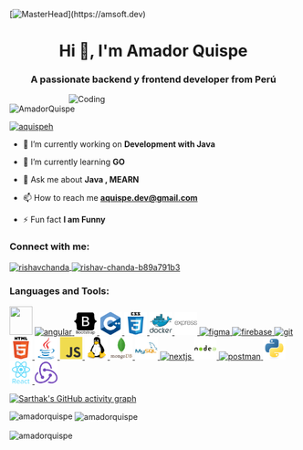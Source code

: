 [![MasterHead]([https://www.canva.com/design/DAFfcjt6xXo/ndVI0FiNe0kjv2NjCVOgfQ/view](https://www.canva.com/design/DAFfcjt6xXo/Fy9rFk3xfb3jXFOGtXolEw/edit?utm_content=DAFfcjt6xXo&utm_campaign=designshare&utm_medium=link2&utm_source=sharebutton))](https://amsoft.dev)
<h1 align="center">Hi 👋, I'm Amador Quispe</h1>
<h3 align="center">A passionate backend y frontend developer from Perú</h3>
<img align="right" alt="Coding" width="400"
    src="https://cdn.dribbble.com/users/1162077/screenshots/3848914/programmer.gif">


<p align="left"> <img
        src="https://amsoft.dev/ghpvc/?username=amadorquispe&label=Profile%20views&color=0e75b6&style=flat"
        alt="AmadorQuispe" /> </p>

<p align="left"> <a href="https://twitter.com/aquispeh" target="blank"><img
            src="https://img.shields.io/twitter/follow/aquispeh?logo=twitter&style=for-the-badge" alt="aquispeh" /></a>
</p>

- 🔭 I’m currently working on **Development with Java**

- 🌱 I’m currently learning **GO**

- 💬 Ask me about **Java , MEARN**

- 📫 How to reach me **aquispe.dev@gmail.com**

- ⚡ Fun fact **I am Funny**

<h3 align="left">Connect with me:</h3>
<p align="left">
    <a href="https://twitter.com/aquispeh" target="blank">
        <img align="center"
            src="https://raw.githubusercontent.com/rahuldkjain/github-profile-readme-generator/master/src/images/icons/Social/twitter.svg"
            alt="rishavchanda" height="30" width="40" />
    </a>
    <a href="https://linkedin.com/in/amadorquispe" target="blank">
        <img align="center"
            src="https://raw.githubusercontent.com/rahuldkjain/github-profile-readme-generator/master/src/images/icons/Social/linked-in-alt.svg"
            alt="rishav-chanda-b89a791b3" height="30" width="40" />
    </a>


<h3 align="left">Languages and Tools:</h3>
<p align="left">
    <a href="https://go.dev" target="_blank" rel="noreferrer"><img src="https://go.dev/blog/go-brand/Go-Logo/SVG/Go-Logo_Black.svg" height="50" width="40"/></a>
    <a href="https://angular.io" target="_blank" rel="noreferrer"> <img
            src="https://angular.io/assets/images/logos/angular/angular.svg" alt="angular" width="40" height="40" />
    </a> 
    <a href="https://getbootstrap.com" target="_blank" rel="noreferrer"> <img
            src="https://raw.githubusercontent.com/devicons/devicon/master/icons/bootstrap/bootstrap-plain-wordmark.svg"
            alt="bootstrap" width="40" height="40" /> </a> 
    <a href="https://www.w3schools.com/cpp/" target="_blank"
        rel="noreferrer"> <img
            src="https://raw.githubusercontent.com/devicons/devicon/master/icons/cplusplus/cplusplus-original.svg"
            alt="cplusplus" width="40" height="40" /> </a> 
    <a href="https://www.w3schools.com/css/" target="_blank"
        rel="noreferrer"> <img
            src="https://raw.githubusercontent.com/devicons/devicon/master/icons/css3/css3-original-wordmark.svg"
            alt="css3" width="40" height="40" /> </a> 
    <a href="https://www.docker.com/" target="_blank" rel="noreferrer"> <img
            src="https://raw.githubusercontent.com/devicons/devicon/master/icons/docker/docker-original-wordmark.svg"
            alt="docker" width="40" height="40" /> </a> <a href="https://expressjs.com" target="_blank"
        rel="noreferrer"> <img
            src="https://raw.githubusercontent.com/devicons/devicon/master/icons/express/express-original-wordmark.svg"
            alt="express" width="40" height="40" /> </a> <a href="https://www.figma.com/" target="_blank"
        rel="noreferrer"> <img src="https://www.vectorlogo.zone/logos/figma/figma-icon.svg" alt="figma" width="40"
            height="40" /> </a> <a href="https://firebase.google.com/" target="_blank" rel="noreferrer"> <img
            src="https://www.vectorlogo.zone/logos/firebase/firebase-icon.svg" alt="firebase" width="40" height="40" />
    </a> 
     <a href="https://git-scm.com/" target="_blank" rel="noreferrer"> <img
            src="https://www.vectorlogo.zone/logos/git-scm/git-scm-icon.svg" alt="git" width="40" height="40" /> </a> 
     <a href="https://www.w3.org/html/" target="_blank" rel="noreferrer"> <img
            src="https://raw.githubusercontent.com/devicons/devicon/master/icons/html5/html5-original-wordmark.svg"
            alt="html5" width="40" height="40" /> </a> 
     <a href="https://www.java.com" target="_blank" rel="noreferrer"> <img
            src="https://raw.githubusercontent.com/devicons/devicon/master/icons/java/java-original.svg" alt="java"
            width="40" height="40" /> </a> 
            <a href="https://developer.mozilla.org/en-US/docs/Web/JavaScript"
        target="_blank" rel="noreferrer"> <img
            src="https://raw.githubusercontent.com/devicons/devicon/master/icons/javascript/javascript-original.svg"
            alt="javascript" width="40" height="40" /> </a> 
        <a href="https://www.linux.org/" target="_blank" rel="noreferrer"> <img
            src="https://raw.githubusercontent.com/devicons/devicon/master/icons/linux/linux-original.svg" alt="linux"
            width="40" height="40" /> </a> <a href="https://www.mongodb.com/" target="_blank" rel="noreferrer"> <img
            src="https://raw.githubusercontent.com/devicons/devicon/master/icons/mongodb/mongodb-original-wordmark.svg"
            alt="mongodb" width="40" height="40" /> </a> <a href="https://www.mysql.com/" target="_blank"
        rel="noreferrer"> <img
            src="https://raw.githubusercontent.com/devicons/devicon/master/icons/mysql/mysql-original-wordmark.svg"
            alt="mysql" width="40" height="40" /> </a> <a href="https://nextjs.org/" target="_blank" rel="noreferrer">
        <img src="https://cdn.worldvectorlogo.com/logos/nextjs-2.svg" alt="nextjs" width="40" height="40" /> </a> <a
        href="https://nodejs.org" target="_blank" rel="noreferrer"> <img
            src="https://raw.githubusercontent.com/devicons/devicon/master/icons/nodejs/nodejs-original-wordmark.svg"
            alt="nodejs" width="40" height="40" /> </a> 
        <a href="https://postman.com" target="_blank" rel="noreferrer"> <img
            src="https://www.vectorlogo.zone/logos/getpostman/getpostman-icon.svg" alt="postman" width="40"
            height="40" /> </a>
    <a href="https://www.python.org" target="_blank" rel="noreferrer"> <img
            src="https://raw.githubusercontent.com/devicons/devicon/master/icons/python/python-original.svg"
            alt="python" width="40" height="40" /> </a> 
    <a href="https://reactjs.org/" target="_blank" rel="noreferrer">
        <img src="https://raw.githubusercontent.com/devicons/devicon/master/icons/react/react-original-wordmark.svg"
            alt="react" width="40" height="40" /> </a>
        <a href="https://redux.js.org" target="_blank" rel="noreferrer"> <img
            src="https://raw.githubusercontent.com/devicons/devicon/master/icons/redux/redux-original.svg" alt="redux"
            width="40" height="40" /> </a> 
    
</p>

[![Sarthak's GitHub activity
graph](https://activity-graph.herokuapp.com/graph?username=amadorquispe&&theme=xcode)](https://github.com/amadorquispe)

<p><img align="left"
        src="https://github-readme-stats.vercel.app/api/top-langs?username=amadorquispe&show_icons=true&locale=en&layout=compact&theme=tokyonight"
        alt="amadorquispe" /></p>

<p>&nbsp;<img align="center"
        src="https://github-readme-stats.vercel.app/api?username=amadorquispe&show_icons=true&locale=en&theme=tokyonight"
        alt="amadorquispe" /></p>

<p><img align="center" src="https://github-readme-streak-stats.herokuapp.com/?user=amadorquispe&&theme=tokyonight"
        alt="amadorquispe" /></p>

